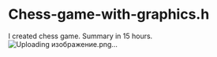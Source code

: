 # Chess-game-with-graphics.h
I created chess game. Summary in 15 hours.
![Uploading изображение.png…]()
